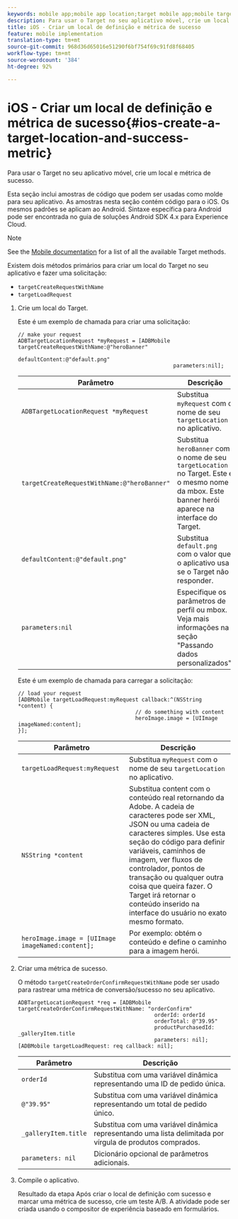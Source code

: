 ```yaml
---
keywords: mobile app;mobile app location;target mobile app;mobile target locations;mobile app success metrics
description: Para usar o Target no seu aplicativo móvel, crie um local e métrica de sucesso.
title: iOS - Criar um local de definição e métrica de sucesso
feature: mobile implementation
translation-type: tm+mt
source-git-commit: 968d36d65016e51290f6bf754f69c91fd8f68405
workflow-type: tm+mt
source-wordcount: '384'
ht-degree: 92%

---
```



# iOS - Criar um local de definição e métrica de sucesso{#ios-create-a-target-location-and-success-metric}

Para usar o Target no seu aplicativo móvel, crie um local e métrica de sucesso.

Esta seção inclui amostras de código que podem ser usadas como molde para seu aplicativo. As amostras nesta seção contém código para o iOS. Os mesmos padrões se aplicam ao Android. Sintaxe específica para Android pode ser encontrada no guia de soluções [](https://experienceleague.adobe.com/docs/mobile-services/android/target-android/target-main.html)Android SDK 4.x para Experience Cloud.

>[!NOTE]
>
>See the [Mobile documentation](https://experienceleague.adobe.com/docs/mobile-services/ios/target-ios/c-target-methods.html) for a list of all the available Target methods.

Existem dois métodos primários para criar um local do Target no seu aplicativo e fazer uma solicitação:

* `targetCreateRequestWithName`
* `targetLoadRequest`

1. Crie um local do Target.

   Este é um exemplo de chamada para criar uma solicitação:

   ```
   // make your request 
   ADBTargetLocationRequest *myRequest = [ADBMobile targetCreateRequestWithName:@"heroBanner" 
                                                    defaultContent:@"default.png" 
                                                    parameters:nil];
   ```

   | Parâmetro | Descrição |
   |---|---|
   | `ADBTargetLocationRequest *myRequest` | Substitua `myRequest` com o nome de seu `targetLocation` no aplicativo. |
   | `targetCreateRequestWithName:@"heroBanner"` | Substitua `heroBanner` com o nome de seu `targetLocation` no Target. Este é o mesmo nome da mbox. Este banner herói aparece na interface do Target. |
   | `defaultContent:@"default.png"` | Substitua `default.png` com o valor que o aplicativo usa se o Target não responder. |
   | `parameters:nil` | Especifique os parâmetros de perfil ou mbox. Veja mais informações na seção &quot;Passando dados personalizados&quot;. |

   Este é um exemplo de chamada para carregar a solicitação:

   ```
   // load your request 
   [ADBMobile targetLoadRequest:myRequest callback:^(NSString *content) { 
                                        // do something with content 
                                        heroImage.image = [UIImage imageNamed:content]; 
   }];
   ```

   | Parâmetro | Descrição |
   |---|---|
   | `targetLoadRequest:myRequest` | Substitua `myRequest` com o nome de seu `targetLocation` no aplicativo. |
   | `NSString *content` | Substitua content com o conteúdo real retornando da Adobe. A cadeia de caracteres pode ser XML, JSON ou uma cadeia de caracteres simples. Use esta seção do código para definir variáveis, caminhos de imagem, ver fluxos de controlador, pontos de transação ou qualquer outra coisa que queira fazer. O Target irá retornar o conteúdo inserido na interface do usuário no exato mesmo formato. |
   | `heroImage.image = [UIImage imageNamed:content];` | Por exemplo: obtém o conteúdo e define o caminho para a imagem herói. |

1. Criar uma métrica de sucesso.

   O método `targetCreateOrderConfirmRequestWithName` pode ser usado para rastrear uma métrica de conversão/sucesso no seu aplicativo.

   ```
   ADBTargetLocationRequest *req = [ADBMobile targetCreateOrderConfirmRequestWithName: "orderConfirm" 
                                              orderId: orderId 
                                              orderTotal: @"39.95" 
                                              productPurchasedId: _galleryItem.title 
                                              parameters: nil]; 
   [ADBMobile targetLoadRequest: req callback: nil];
   ```

   | Parâmetro | Descrição |
   |---|---|
   | `orderId` | Substitua com uma variável dinâmica representando uma ID de pedido única. |
   | `@"39.95"` | Substitua com uma variável dinâmica representando um total de pedido único. |
   | `_galleryItem.title` | Substitua com uma variável dinâmica representando uma lista delimitada por vírgula de produtos comprados. |
   | `parameters: nil` | Dicionário opcional de parâmetros adicionais. |

1. Compile o aplicativo.

   Resultado da etapa Após criar o local de definição com sucesso e marcar uma métrica de sucesso, crie um teste A/B. A atividade pode ser criada usando o compositor de experiência baseado em formulários.
